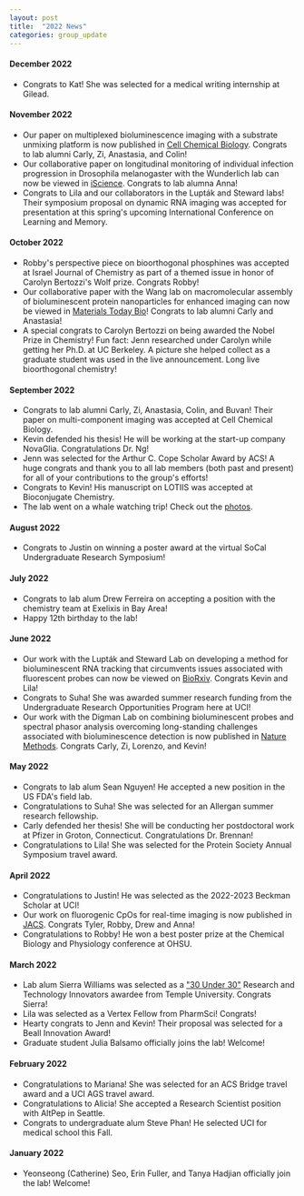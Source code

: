 ```yaml
---
layout: post
title:  "2022 News"
categories: group_update
---
```

#### December 2022
- Congrats to Kat! She was selected for a medical writing internship at Gilead.

#### November 2022
- Our paper on multiplexed bioluminescence imaging with a substrate unmixing platform is now published in [Cell Chemical Biology](https://www.sciencedirect.com/science/article/pii/S2451945622003580). Congrats to lab alumni Carly, Zi, Anastasia, and Colin!
- Our collaborative paper on longitudinal monitoring of individual infection progression in Drosophila melanogaster with the Wunderlich lab can now be viewed in [iScience](https://www.sciencedirect.com/science/article/pii/S2589004222016509#!). Congrats to lab alumna Anna!
- Congrats to Lila and our collaborators in the Lupták and Steward labs! Their symposium proposal on dynamic RNA imaging was accepted for presentation at this spring's upcoming International Conference on Learning and Memory.

#### October 2022
- Robby's perspective piece on bioorthogonal phosphines was accepted at Israel Journal of Chemistry as part of a themed issue in honor of Carolyn Bertozzi's Wolf prize. Congrats Robby!
- Our collaborative paper with the Wang lab on macromolecular assembly of bioluminescent protein nanoparticles for enhanced imaging can now be viewed in [Materials Today Bio](https://www.sciencedirect.com/science/article/pii/S2590006422002538)! Congrats to lab alumni Carly and Anastasia!
- A special congrats to Carolyn Bertozzi on being awarded the Nobel Prize in Chemistry! Fun fact: Jenn researched under Carolyn while getting her Ph.D. at UC Berkeley. A picture she helped collect as a graduate student was used in the live announcement. Long live bioorthogonal chemistry!

#### September 2022
- Congrats to lab alumni Carly, Zi, Anastasia, Colin, and Buvan! Their paper on multi-component imaging was accepted at Cell Chemical Biology.
- Kevin defended his thesis! He will be working at the start-up company NovaGlia.
 Congratulations Dr. Ng!
- Jenn was selected for the Arthur C. Cope Scholar Award by ACS! A huge congrats and thank you to all lab members (both past and present) for all of your contributions to the group's efforts!
- Congrats to Kevin! His manuscript on LOTIIS was accepted at Bioconjugate Chemistry.
- The lab went on a whale watching trip! Check out the [photos](https://www.flickr.com/photos/194141943@N06).

#### August 2022
- Congrats to Justin on winning a poster award at the virtual SoCal Undergraduate Research Symposium!

#### July 2022
- Congrats to lab alum Drew Ferreira on accepting a position with the chemistry team at Exelixis in Bay Area!
- Happy 12th birthday to the lab!

#### June 2022
- Our work with the Lupták and Steward Lab on developing a method for bioluminescent RNA tracking that circumvents issues associated with fluorescent probes can now be viewed on [BioRxiv](https://www.biorxiv.org/content/10.1101/2022.07.02.498144v1). Congrats Kevin and Lila!
- Congrats to Suha! She was awarded summer research funding from the Undergraduate Research Opportunities Program here at UCI!
- Our work with the Digman Lab on combining bioluminescent probes and spectral phasor analysis overcoming long-standing challenges associated with bioluminescence detection is now published in [Nature Methods](https://www.nature.com/articles/s41592-022-01529-9). Congrats Carly, Zi, Lorenzo, and Kevin!

#### May 2022
- Congrats to lab alum Sean Nguyen! He accepted a new position in the US FDA's field lab.
- Congratulations to Suha! She was selected for an Allergan summer research fellowship.
- Carly defended her thesis! She will be conducting her postdoctoral work at Pfizer in Groton, Connecticut.
 Congratulations Dr. Brennan!
 - Congratulations to Lila! She was selected for the Protein Society Annual Symposium travel award.

#### April 2022
- Congratulations to Justin! He was selected as the 2022-2023 Beckman Scholar at UCI!
- Our work on fluorogenic CpOs for real-time imaging is now published in [JACS](https://pubs.acs.org/doi/full/10.1021/jacs.2c02058). Congrats Tyler, Robby, Drew and Anna!
- Congratulations to Robby! He won a best poster prize at the Chemical Biology and Physiology conference at OHSU.

#### March 2022
- Lab alum Sierra Williams was selected as a ["30 Under 30"](https://30under30.temple.edu/2022-award-recipients/research-and-technology-innovator-sierra-williams) Research and Technology Innovators awardee from Temple University. Congrats Sierra!
- Lila was selected as a Vertex Fellow from PharmSci! Congrats!
- Hearty congrats to Jenn and Kevin! Their proposal was selected for a Beall Innovation Award!
- Graduate student Julia Balsamo officially joins the lab! Welcome!

#### February 2022
- Congratulations to Mariana! She was selected for an ACS Bridge travel award and a UCI AGS travel award.
- Congratulations to Alicia! She accepted a Research Scientist position with AltPep in Seattle.
- Congrats to undergraduate alum Steve Phan! He selected UCI for medical school this Fall.

#### January 2022
- Yeonseong (Catherine) Seo, Erin Fuller, and Tanya Hadjian officially join the lab! Welcome!
